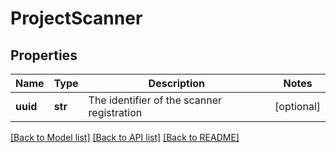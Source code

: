 # ProjectScanner


## Properties
Name | Type | Description | Notes
------------ | ------------- | ------------- | -------------
**uuid** | **str** | The identifier of the scanner registration | [optional] 

[[Back to Model list]](../README.md#documentation-for-models) [[Back to API list]](../README.md#documentation-for-api-endpoints) [[Back to README]](../README.md)


